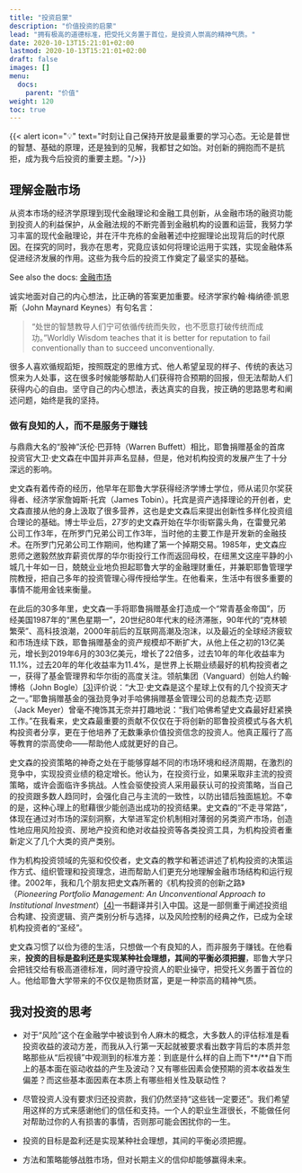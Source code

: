 ```yaml
---
title: "投资启蒙"
description: "价值投资的启蒙"
lead: "拥有极高的道德标准，把受托义务置于首位，是投资人崇高的精神气质。"
date: 2020-10-13T15:21:01+02:00
lastmod: 2020-10-13T15:21:01+02:00
draft: false
images: []
menu:
  docs:
    parent: "价值"
weight: 120
toc: true
---
```


{{< alert icon="💡" text="时刻让自己保持开放是最重要的学习心态。无论是普世的智慧、基础的原理，还是独到的见解，我都甘之如饴。对创新的拥抱而不是抗拒，成为我今后投资的重要主题。"/>}}

## 理解金融市场

从资本市场的经济学原理到现代金融理论和金融工具创新，从金融市场的融资功能到投资人的利益保护，从金融法规的不断完善到金融机构的设置和运营，我努力学习丰富的现代金融理论，并在汗牛充栋的金融著述中挖掘理论出现背后的时代原因。在探究的同时，我亦在思考，究竟应该如何将理论运用于实践，实现金融体系促进经济发展的作用。这些为我今后的投资工作奠定了最坚实的基础。

See also the docs: <a href="https://wiki.mbalib.com/wiki/金融市场" target="_blank">金融市场</a>

诚实地面对自己的内心想法，比正确的答案更加重要。经济学家约翰·梅纳德·凯恩斯（John Maynard Keynes）有句名言：

> “处世的智慧教导人们宁可依循传统而失败，也不愿意打破传统而成功。”Worldly Wisdom teaches that it is better for reputation to fail conventionally than to succeed unconventionally.

很多人喜欢循规蹈矩，按照既定的思维方式、他人希望呈现的样子、传统的表达习惯来为人处事，这在很多时候能够帮助人们获得符合预期的回报，但无法帮助人们获得内心的自由。坚守自己的内心想法，表达真实的自我，按正确的思路思考和阐述问题，始终是我的坚持。

### 做有良知的人，而不是服务于赚钱

与鼎鼎大名的“股神”沃伦·巴菲特（Warren Buffett）相比，耶鲁捐赠基金的首席投资官大卫·史文森在中国并非声名显赫，但是，他对机构投资的发展产生了十分深远的影响。

史文森有着传奇的经历，他早年在耶鲁大学获得经济学博士学位，师从诺贝尔奖获得者、经济学家詹姆斯·托宾（James Tobin）。托宾是资产选择理论的开创者，史文森直接从他的身上汲取了很多营养，这也是史文森后来提出创新性多样化投资组合理论的基础。博士毕业后，27岁的史文森开始在华尔街崭露头角，在雷曼兄弟公司工作3年，在所罗门兄弟公司工作3年，当时他的主要工作是开发新的金融技术。在所罗门兄弟公司工作期间，他构建了第一个掉期交易。1985年，史文森应恩师之邀毅然放弃薪资优厚的华尔街投行工作而返回母校，在纽黑文这座平静的小城几十年如一日，兢兢业业地负担起耶鲁大学的金融理财重任，并兼职耶鲁管理学院教授，把自己多年的投资管理心得传授给学生。在他看来，生活中有很多重要的事情不能用金钱来衡量。

在此后的30多年里，史文森一手将耶鲁捐赠基金打造成一个“常青基金帝国”，历经美国1987年的“黑色星期一”，20世纪80年代末的经济滞胀，90年代的“克林顿繁荣”、高科技浪潮，2000年前后的互联网高潮及泡沫，以及最近的全球经济疲软和市场连续下跌，耶鲁捐赠基金的资产规模却不断扩大，从他上任之初的13亿美元，增长到2019年6月的303亿美元，增长了22倍多，过去10年的年化收益率为11.1%，过去20年的年化收益率为11.4%，是世界上长期业绩最好的机构投资者之一，获得了基金管理界和华尔街的高度关注。领航集团（Vanguard）创始人约翰·博格（John Bogle）[(3)](javascript:void(0))评价说：“大卫·史文森是这个星球上仅有的几个投资天才之一。”耶鲁捐赠基金的强劲竞争对手哈佛捐赠基金管理公司的总裁杰克·迈耶（Jack Meyer）曾毫不掩饰其无奈并打趣地说：“我们哈佛希望史文森最好赶紧换工作。”在我看来，史文森最重要的贡献不仅仅在于将创新的耶鲁投资模式与各大机构投资者分享，更在于他培养了无数秉承价值投资信念的投资人。他真正履行了高等教育的崇高使命——帮助他人成就更好的自己。

史文森的投资策略的神奇之处在于能够穿越不同的市场环境和经济周期，在激烈的竞争中，实现投资业绩的稳定增长。他认为，在投资行业，如果采取非主流的投资策略，或许会面临许多挑战。人性会驱使投资人采用最获认可的投资策略，当自己的投资跟多数人趋同时，会强化自己与主流的一致性，以防出错后独面尴尬。不幸的是，这种心理上的慰藉很少能创造出成功的投资结果。史文森的“不走寻常路”，体现在通过对市场的深刻洞察，大举进军定价机制相对薄弱的另类资产市场，创造性地应用风险投资、房地产投资和绝对收益投资等各类投资工具，为机构投资者重新定义了几个大类的资产类别。

作为机构投资领域的先驱和佼佼者，史文森的教学和著述讲述了机构投资的决策运作方式、组织管理和投资理念，进而帮助人们更充分地理解金融市场结构和运行规律。2002年，我和几个朋友把史文森所著的《机构投资的创新之路》（*Pioneering Portfolio Management: An Unconventional Approach to Institutional Investment*）[(4)](javascript:void(0))一书翻译并引入中国。这是一部侧重于阐述投资组合构建、投资逻辑、资产类别分析与选择，以及风险控制的经典之作，已成为全球机构投资者的“圣经”。

史文森习惯了以俭为德的生活，只想做一个有良知的人，而非服务于赚钱。在他看来，**投资的目标是盈利还是实现某种社会理想，其间的平衡必须把握**，耶鲁大学只会把钱交给有极高道德标准，同时遵守投资人的职业操守，把受托义务置于首位的人。他给耶鲁大学带来的不仅仅是物质财富，更是一种崇高的精神气质。

## 我对投资的思考

- 对于“风险”这个在金融学中被谈到令人麻木的概念，大多数人的评估标准是看投资收益的波动方差，而我从入行第一天起就被要求看出数字背后的本质并忽略那些从“后视镜”中观测到的标准方差：到底是什么样的自上而下**/**自下而上的基本面在驱动收益的产生及波动？又有哪些因素会使预期的资本收益发生偏差？而这些基本面因素在本质上有哪些相关性及联动性？

- 尽管投资人没有要求归还投资款，我们仍然坚持“这些钱一定要还”。我们希望用这样的方式来感谢他们的信任和支持。一个人的职业生涯很长，不能做任何对帮助过你的人有损害的事情，否则那可能会困扰你的一生。

- 投资的目标是盈利还是实现某种社会理想，其间的平衡必须把握。

- 方法和策略能够战胜市场，但对长期主义的信仰却能够赢得未来。 
